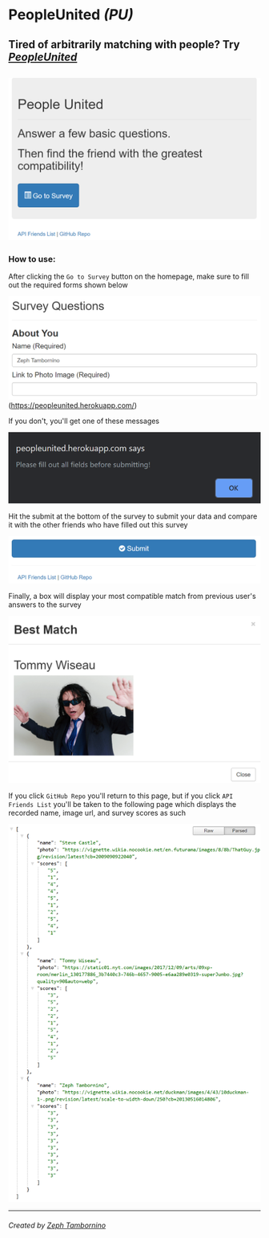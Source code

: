 # PeopleUnited *(PU)* #
Tired of arbitrarily matching with people? Try *[PeopleUnited](https://peopleunited.herokuapp.com/)*
-----------------------------------------------------
![Homepage](images/Homepage.PNG)
-----------------------------------------------------
### How to use: ###

After clicking the `Go to Survey` button on the homepage, make sure to fill out the required forms shown below

![RequiredPrompts](images/RequiredPrompts.PNG)(https://peopleunited.herokuapp.com/)

If you don't, you'll get one of these messages

![Alert](images/Alert.PNG)

Hit the submit at the bottom of the survey to submit your data and compare it with the other friends who have filled out this survey

![Submit](images/Submit.PNG)

Finally, a box will display your most compatible match from previous user's answers to the survey

![BestFriend](images/BestFriend.PNG)

If you click `GitHub Repo` you'll return to this page, but if you click `API Friends List` you'll be taken to the following page which displays the recorded name, image url, and survey scores as such

![Friends](images/Friends.PNG)

-----------------------------------------------------
###### Created by *[Zeph Tambornino](https://zefraine.github.io/My-Porfolio/)* ######
